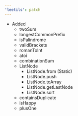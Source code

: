 ```yaml
---
'leetils': patch
---
```


-   Added
    -   twoSum
    -   longestCommonPrefix
    -   isPalindrome
    -   validBrackets
    -   romanToInt
    -   atoi
    -   combinationSum
    -   ListNode
        -   ListNode.from (Static)
        -   ListNode.push
        -   ListNode.toArray
        -   ListNode.getLastNode
        -   ListNode.sort
    -   containsDuplicate
    -   isHappy
    -   plusOne
